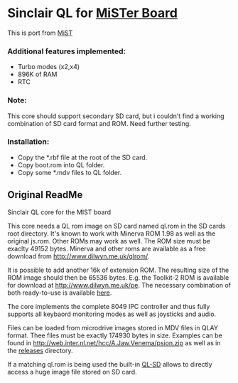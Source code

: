 # Sinclair QL for [MiSTer Board](https://github.com/MiSTer-devel/Main_MiSTer/wiki) 

This is port from [MiST](https://github.com/mist-devel/mist-board/tree/master/cores/ql)

### Additional features implemented:
* Turbo modes (x2,x4)
* 896K of RAM
* RTC

### Note:
This core should support secondary SD card, but i couldn't find a working combination of SD card format and ROM. Need further testing.

### Installation:
* Copy the *.rbf file at the root of the SD card. 
* Copy boot.rom into QL folder.
* Copy some *.mdv files to QL folder.


## Original ReadMe

Sinclair QL core for the MIST board

This core needs a QL rom image on SD card named ql.rom in the SD cards
root directory. It's known to work with Minerva ROM 1.98 as well as the
original js.rom. Other ROMs may work as well. The ROM size must be exaclty
49152 bytes. Minerva and other roms are available as a free download from 
http://www.dilwyn.me.uk/qlrom/.

It is possible to add another 16k of extension ROM. The resulting size
of the ROM image should then be 65536 bytes. E.g. the Toolkit-2 ROM is
available for download at http://www.dilwyn.me.uk/pe. The necessary
combination of both ready-to-use is available 
[here](https://github.com/MiSTer-devel/QL_MiSTer/tree/master/releases).

The core implements the complete 8049 IPC controller and thus fully
supports all keybaord monitoring modes as well as joysticks and audio.

Files can be loaded from microdrive images stored in MDV files in QLAY
format. Thee files must be exactly 174930 bytes in size. Examples can
be found in http://web.inter.nl.net/hcc/A.Jaw.Venema/psion.zip as well as
in the [releases](https://github.com/MiSTer-devel/QL_MiSTer/tree/master/releases) directory.

If a matching ql.rom is being used the built-in [QL-SD](http://www.dilwyn.me.uk/qlsd/index.html) allows to directly access a huge image file stored
on SD card.
